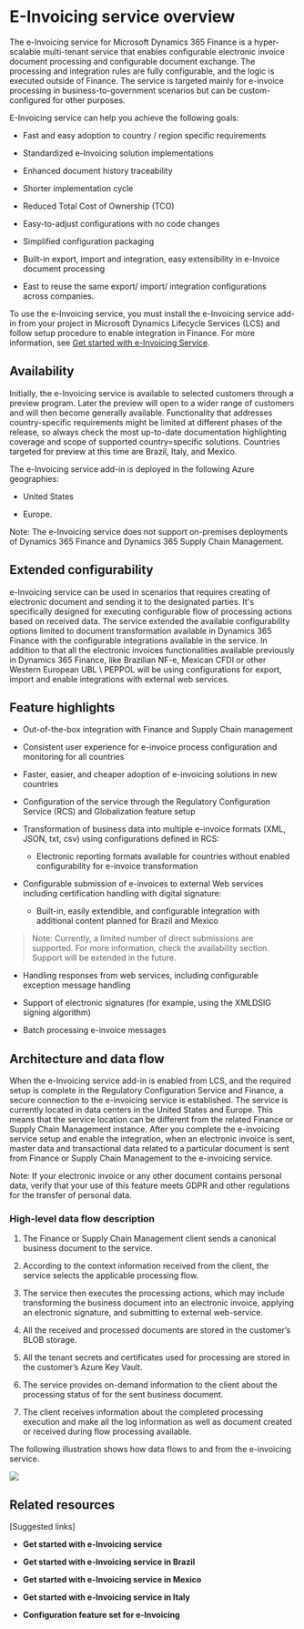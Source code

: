 # E-Invoicing service overview

The e-Invoicing service for Microsoft Dynamics 365 Finance is a hyper-scalable
multi-tenant service that enables configurable electronic invoice document
processing and configurable document exchange. The processing and integration
rules are fully configurable, and the logic is executed outside of Finance. The
service is targeted mainly for e-invoice processing in business-to-government
scenarios but can be custom-configured for other purposes.

E-Invoicing service can help you achieve the following goals:

-   Fast and easy adoption to country / region specific requirements

-   Standardized e-Invoicing solution implementations

-   Enhanced document history traceability

-   Shorter implementation cycle

-   Reduced Total Cost of Ownership (TCO)

-   Easy-to-adjust configurations with no code changes

-   Simplified configuration packaging

-   Built-in export, import and integration, easy extensibility in e-Invoice
    document processing

-   East to reuse the same export/ import/ integration configurations
    across companies.

To use the e-Invoicing service, you must install the e-Invoicing service add-in
from your project in Microsoft Dynamics Lifecycle Services (LCS) and follow
setup procedure to enable integration in Finance. For more information, see [Get
started with e-Invoicing
Service](https://microsoft-my.sharepoint.com/personal/gionoder_microsoft_com/Documents/mySharedFiles/e-Invoice%20Services/Service%20overview%20deliverable/to%20Gilbert's%20article).

## Availability

Initially, the e-Invoicing service is available to selected customers through a
preview program. Later the preview will open to a wider range of customers and
will then become generally available. Functionality that addresses
country-specific requirements might be limited at different phases of the
release, so always check the most up-to-date documentation highlighting coverage
and scope of supported country=specific solutions. Countries targeted for
preview at this time are Brazil, Italy, and Mexico.

The e-Invoicing service add-in is deployed in the following Azure geographies:

-   United States

-   Europe.

Note: The e-Invoicing service does not support on-premises deployments of
Dynamics 365 Finance and Dynamics 365 Supply Chain Management.

## Extended configurability

e-Invoicing service can be used in scenarios that requires creating of
electronic document and sending it to the designated parties. It's specifically
designed for executing configurable flow of processing actions based on received
data. The service extended the available configurability options limited to
document transformation available in Dynamics 365 Finance with the configurable
integrations available in the service. In addition to that all the electronic
invoices functionalities available previously in Dynamics 365 Finance, like
Brazilian NF-e, Mexican CFDI or other Western European UBL \\ PEPPOL will be
using configurations for export, import and enable integrations with external
web services.

## Feature highlights

-   Out-of-the-box integration with Finance and Supply Chain management

-   Consistent user experience for e-invoice process configuration and
    monitoring for all countries

-   Faster, easier, and cheaper adoption of e-invoicing solutions in new
    countries

-   Configuration of the service through the Regulatory Configuration Service
    (RCS) and Globalization feature setup

-   Transformation of business data into multiple e-invoice formats (XML, JSON,
    txt, csv) using configurations defined in RCS:

    -   Electronic reporting formats available for countries without enabled
        configurability for e-invoice transformation

-   Configurable submission of e-invoices to external Web services including
    certification handling with digital signature:

    -   Built-in, easily extendible, and configurable integration with
        additional content planned for Brazil and Mexico

>   Note: Currently, a limited number of direct submissions are supported. For
>   more information, check the availability section. Support will be extended
>   in the future.

-   Handling responses from web services, including configurable exception
    message handling

-   Support of electronic signatures (for example, using the XMLDSIG signing
    algorithm)

-   Batch processing e-invoice messages

## Architecture and data flow

When the e-Invoicing service add-in is enabled from LCS, and the required setup
is complete in the Regulatory Configuration Service and Finance, a secure
connection to the e-invoicing service is established. The service is currently
located in data centers in the United States and Europe. This means that the
service location can be different from the related Finance or Supply Chain
Management instance. After you complete the e-invoicing service setup and enable
the integration, when an electronic invoice is sent, master data and
transactional data related to a particular document is sent from Finance or
Supply Chain Management to the e-invoicing service.

Note: If your electronic invoice or any other document contains personal data,
verify that your use of this feature meets GDPR and other regulations for the
transfer of personal data.

### High-level data flow description

1.  The Finance or Supply Chain Management client sends a canonical business
    document to the service.

2.  According to the context information received from the client, the service
    selects the applicable processing flow.

3.  The service then executes the processing actions, which may include
    transforming the business document into an electronic invoice, applying an
    electronic signature, and submitting to external web-service.

4.  All the received and processed documents are stored in the customer’s BLOB
    storage.

5.  All the tenant secrets and certificates used for processing are stored in
    the customer’s Azure Key Vault.

6.  The service provides on-demand information to the client about the
    processing status of for the sent business document.

7.  The client receives information about the completed processing execution and
    make all the log information as well as document created or received during
    flow processing available.

The following illustration shows how data flows to and from the e-invoicing
service.

![](media/6b9f5dd5f703b40a0b1ff78b725d27da.png)

## Related resources

[Suggested links]

-   **Get started with e-Invoicing service**

-   **Get started with e-Invoicing service in Brazil**

-   **Get started with e-Invoicing service in Mexico**

-   **Get started with e-Invoicing service in Italy**

-   **Configuration feature set for e-Invoicing**
